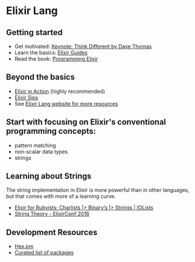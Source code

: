 # Elixir Lang

## Getting started

- Get motivated: [Keynote: Think Different by Dave Thomas](https://www.youtube.com/watch?v=5hDVftaPQwY)
- Learn the basics: [Elixir Guides](http://elixir-lang.org/getting-started/introduction.html)
- Read the book: [Programming Elixir](https://pragprog.com/book/elixir/programming-elixir)

## Beyond the basics

- [Elixir in Action](https://www.manning.com/books/elixir-in-action) (highly recommended)
- [Elixir Sips](http://elixirsips.com/)
- See [Elixir Lang website for more resources](http://elixir-lang.org/learning.html)

## Start with focusing on Elixir's conventional programming concepts:

- pattern matching
- non-scalar data types
- strings

## Learning about Strings

The string implementation in Elixir is more powerful than in other languages, but that comes with more of a learning curve.

- [Elixir for Rubyists: Charlists |> Binary’s |> Strings | IOLists](https://medium.com/@harry_dev/elixir-for-rubyists-charlists-binarys-strings-iolists-eeacf38db999#.epqpak41e)
- [String Theory - ElixirConf 2016](https://www.youtube.com/watch?v=zZxBL-lV9uA)

## Development Resources

- [Hex.pm](https://hex.pm/)
- [Curated list of packages](https://github.com/h4cc/awesome-elixir)
